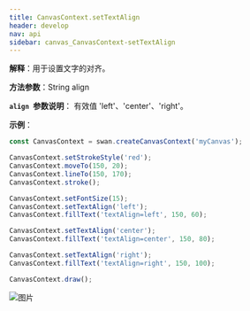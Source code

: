```yaml
---
title: CanvasContext.setTextAlign
header: develop
nav: api
sidebar: canvas_CanvasContext-setTextAlign
---
```

 
**解释**：用于设置文字的对齐。

**方法参数**：String align

**`align `参数说明**： 有效值 'left'、'center'、'right'。 

**示例**：

```js
const CanvasContext = swan.createCanvasContext('myCanvas');

CanvasContext.setStrokeStyle('red');
CanvasContext.moveTo(150, 20);
CanvasContext.lineTo(150, 170);
CanvasContext.stroke();

CanvasContext.setFontSize(15);
CanvasContext.setTextAlign('left');
CanvasContext.fillText('textAlign=left', 150, 60);

CanvasContext.setTextAlign('center');
CanvasContext.fillText('textAlign=center', 150, 80);

CanvasContext.setTextAlign('right');
CanvasContext.fillText('textAlign=right', 150, 100);

CanvasContext.draw();
```
![图片](../../../../img/set-text-align.png)

